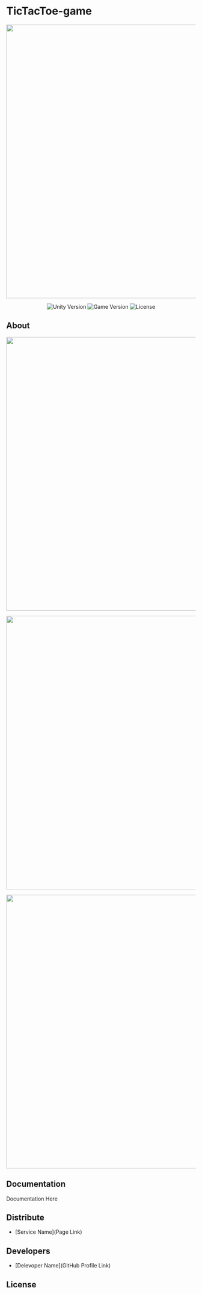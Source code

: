 # TicTacToe-game
<p align="center">
      <img src="Project Logo Url" width="726">
</p>

<p align="center">
   <img src="" alt="Unity Version">
   <img src="" alt="Game Version">
   <img src="" alt="License">
</p>

## About

<p align="center">
      <img src="https://ibb.co/GR6kKQ9" width="726">
</p>
<p align="center">
      <img src="[Project Logo Url](https://github.com/vivatttt/TicTacToe-game/assets/143903636/8a3e15f8-7588-460f-b1f7-853bb61e40c4)" width="726">
</p>
<p align="center">
      <img src="[Project Logo Url](https://github.com/vivatttt/TicTacToe-game/assets/143903636/9fccce3f-dfba-4799-900c-d615f0234cfa)" width="726">
</p>

## Documentation

Documentation Here

## Distribute

- [Service Name](Page Link)


## Developers

- [Delevoper Name](GitHub Profile Link)

## License
##

